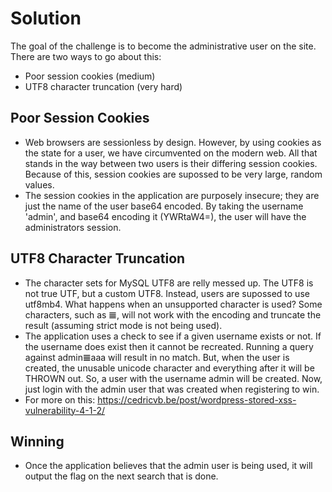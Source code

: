 # Solution 
The goal of the challenge is to become the administrative user on the site. There are two ways to go about this: 
- Poor session cookies (medium)
- UTF8 character truncation (very hard)

## Poor Session Cookies 
- Web browsers are sessionless by design. However, by using cookies as the state for a user, we have circumvented on the modern web. All that stands in the way between two users is their differing session cookies. Because of this, session cookies are supossed to be very large, random values. 
- The session cookies in the application are purposely insecure; they are just the name of the user base64 encoded. By taking the username 'admin', and base64 encoding it (YWRtaW4=), the user will have the administrators session.  

## UTF8 Character Truncation
- The character sets for MySQL UTF8 are relly messed up. The UTF8 is not true UTF, but a custom UTF8. Instead, users are supossed to use utf8mb4. What happens when an unsupported character is used? Some characters, such as 𝌆, will not work with the encoding and truncate the result (assuming strict mode is not being used). 
- The application uses a check to see if a given username exists or not. If the username does exist then it cannot be recreated. Running a query against admin𝌆aaa will result in no match. But, when the user is created, the unusable unicode character and everything after it will be THROWN out. So, a user with the username admin will be created. Now, just login with the admin user that was created when registering to win. 
- For more on this: https://cedricvb.be/post/wordpress-stored-xss-vulnerability-4-1-2/

## Winning 
- Once the application believes that the admin user is being used, it will output the flag on the next search that is done. 